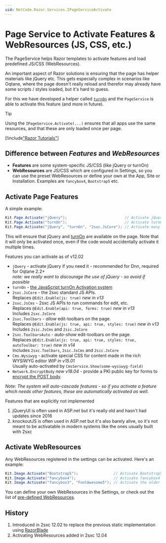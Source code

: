 ```yaml
---
uid: NetCode.Razor.Services.IPageServiceActivate
---
```


# Page Service to Activate Features & WebResources (JS, CSS, etc.)

The PageService helps Razor templates to activate features and load predefined JS/CSS (WebResources).

An important aspect of Razor solutions is ensuring that the page has helper materials like jQuery etc.
This gets especially complex in scenarios like Oqtane, where the page doesn't really reload and therefor may already have some scripts / styles loaded, but it's hard to guess.

For this we have developed a helper called [`turnOn`](xref:JsCode.TurnOn.Index) and the `PageService` is able to activate this feature (and more in future).

> [!TIP]
> Using the `IPageService.Activate(...)` ensures that all apps use the same resources, and that these are only loaded once per page.

[!include["Razor Tutorials"](~/shared/tutorials/razor.md)]

## Difference between _Features_ and _WebResources_

* **Features** are some system-specific JS/CSS (like jQuery or turnOn)
* **WebResources** are JS/CSS which are configured in Settings, so you can use the preset WebResources or define your own at the App, Site or Installation. Examples are `fancybox4`, `Bootstrap5` etc.

## Activate Page Features

A simple example:

```c#
Kit.Page.Activate("jQuery");                          // Activate jQuery
Kit.Page.Activate("turnOn");                          // Activate turnOn
Kit.Page.Activate("jQuery", "turnOn", "2sxc.JsCore"); // Activate many
```

This will ensure that jQuery and [turnOn](xref:JsCode.TurnOn.Index) are available on the page.
Note that it will only be activated once, even if the code would accidentally activate it multiple times.

Features you can activate as of v12.02

* `jQuery`  - activate jQuery if you need it - recommended for Dnn, required for Oqtane 2.2+  
    _note: we really want to discourage the use of jQuery - so avoid if possible_
* `turnOn` - [the JavaScript turnOn Activation system](xref:JsCode.TurnOn.Index)
* `2sxc.JsCore` - the 2sxc standard JS APIs.  
    Replaces `@Edit.Enable(js: true)` _new in v13_
* `2sxc.JsCms` - 2sxc JS APIs to run commands for edit, etc.  
    Replaces `@Edit.Enable(api: true, forms: true)` _new in v13_  
    Includes `2sxc.JsCore`
* `2sxc.Toolbars` - _allow_ edit-toolbars on the page.  
    Replaces `@Edit.Enable(js: true, api: true, styles: true)` _new in v13_  
    Includes `2sic.JsCms` and `2sic.JsCore`
* `2sxc.ToolbarsAuto` - _auto-show_ edit-toolbars on the page.  
    Replaces `@Edit.Enable(js: true, api: true, styles: true, autoToolbar: true)` _new in v14_  
    Includes `2sxc.Toolbars`, `2sic.JsCms` and `2sic.JsCore`
* `Cms.Wysiwyg` - activate special CSS for content made in the rich WYSIWYG editor _WIP in v15.01_  
    Usually auto-activated by `CmsService.Show(some-wysiwyg-field)`
* `Network.EncryptBody` _new v18.04_ - provide a PKI public key for forms to [encrypt the POST body](xref:Abyss.Security.EncryptBody.Index).

_Note: The system will auto-cascade features - so if you activate a feature which needs other features, these are automatically activated as well._

Features that are explicitly not implemented

1. jQueryUI is often used in ASP.net but it's really old and hasn't had updates since 2016
1. knockoutJS is often used in ASP.net but it's also barely alive, so it's not meant to be activatable in modern systems like the ones usually built with 2sxc

## Activate WebResources

Any WebResources registered in the settings can be activated. Here's an example:

```c#
Kit.Image.Activate("Bootstrap5");                // Activate Bootstrap5 from a CDN
Kit.Image.Activate("fancybox4");                 // Activate fancybox4 from a CDN
Kit.Image.Activate("fancybox3", "FontAwesome5"); // Activate the older fancybox + FontAwesome5
```

You can define your own WebResources in the Settings, or check out the list of [pre-defined WebResources](xref:Basics.Configuration.Settings.WebResources).


## History

1. Introduced in 2sxc 12.02 to replace the previous static implementation using [RazorBlade](xref:NetCode.RazorBlade.Index)
1. Activating WebResources added in 2sxc 12.04

